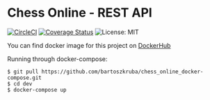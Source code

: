 # Chess Online - REST API
[![CircleCI](https://circleci.com/gh/bartoszkruba/chess_online-backend_api/tree/master.svg?style=svg)](https://circleci.com/gh/bartoszkruba/chess_online-backend_api/tree/master) [![Coverage Status](https://coveralls.io/repos/github/bartoszkruba/chess_online-backend_api/badge.svg?branch=master)](https://coveralls.io/github/bartoszkruba/chess_online-backend_api?branch=master)
![License: MIT](https://img.shields.io/badge/License-MIT-yellow.svg)


You can find docker image for this project on [DockerHub](https://cloud.docker.com/u/nawajo/repository/docker/nawajo/chess_rest_api)  
  
Running through docker-compose:  
```
$ git pull https://github.com/bartoszkruba/chess_online_docker-compose.git  
$ cd dev  
$ docker-compose up
```
